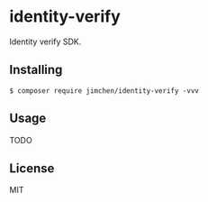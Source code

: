 # identity-verify

Identity verify SDK.

## Installing

```shell
$ composer require jimchen/identity-verify -vvv
```

## Usage

TODO

## License

MIT